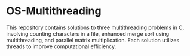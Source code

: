 # OS-Multithreading
This repository contains solutions to three multithreading problems in C, involving counting characters in a file, enhanced merge sort using multithreading, and parallel matrix multiplication. Each solution utilizes threads to improve computational efficiency.
